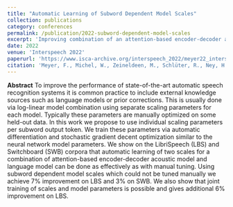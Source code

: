 ```yaml
---
title: "Automatic Learning of Subword Dependent Model Scales"
collection: publications
category: conferences
permalink: /publication/2022-subword-dependent-model-scales
excerpt: 'Improving combination of an attention-based encoder-decoder acoustic model and a language model by using individual scaling parameters per subword output token in the context of automatic speech recognition.'
date: 2022
venue: 'Interspeech 2022'
paperurl: 'https://www.isca-archive.org/interspeech_2022/meyer22_interspeech.html#'
citation: 'Meyer, F., Michel, W., Zeineldeen, M., Schlüter, R., Ney, H. (2022) Automatic Learning of Subword Dependent Model Scales. Proc. Interspeech 2022, 4133-4136, doi: 10.21437/Interspeech.2022-10136'
---
```


**Abstract**
To improve the performance of state-of-the-art automatic speech recognition systems it is common practice to include external knowledge sources such as language models or prior corrections. This is usually done via log-linear model combination using separate scaling parameters for each model. Typically these parameters are manually optimized on some held-out data. In this work we propose to use individual scaling parameters per subword output token. We train these parameters via automatic differentiation and stochastic gradient decent optimization similar to the neural network model parameters. We show on the LibriSpeech (LBS) and Switchboard (SWB) corpora that automatic learning of two scales for a combination of attention-based encoder-decoder acoustic model and language model can be done as effectively as with manual tuning. Using subword dependent model scales which could not be tuned manually we achieve 7% improvement on LBS and 3% on SWB. We also show that joint training of scales and model parameters is possible and gives additional 6% improvement on LBS.